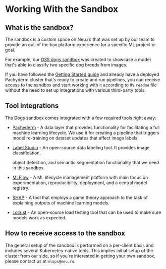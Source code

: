 # Working With the Sandbox

## What is the sandbox?

The sandbox is a custom space on Neu.ro that was set up by our team to provide an out-of the box platform experience for a specific ML project or goal.

For example, our [OSS dogs sandbox](https://github.com/neuro-inc/mlops-demo-oss-dogs) was created to showcase a model that's able to classify two specific dog breeds from images.

If you have followed the [Getting Started guide](../../first-steps/getting-started.md) and already have a deployed Pachyderm cluster that's ready to create and run pipelines, you can receive access to the sandbox and start working with it according to its `readme` file without the need to set up integrations with various third-party tools.

## Tool integrations

The Dogs sandbox comes integrated with a few required tools right away:

* [Pachyderm](https://www.pachyderm.com/) - A data layer that provides functionality for facilitating a full machine learning lifecycle. We use it for creating a pipeline that triggers model re-training on dataset updates that affect image labels.
* [Label Studio](https://labelstud.io/) - An open-source data labeling tool. It provides image classification,

  object detection, and semantic segmentation functionality that we need in this sandbox.

* [MLFlow](https://mlflow.org/) - A ML lifecycle management platform with main focus on experimentation, reproducibility, deployment, and a central model registry.
* [SHAP](https://github.com/slundberg/shap) - A tool that employs a game theory approach to the task of explaining outputs of machine learning models.
* [Locust](https://locust.io/) - An open-source load testing tool that can be used to make sure models work as expected.

## How to receive access to the sandbox

The general setup of the sandbox is performed on a per-client basis and includes several Kubernetes-native tools. This implies initial setup of the cluster from our side, so if you're interested in getting your own sandbox, please contact us at `mlops@neu.ro`.

